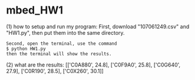 # mbed_HW1
 (1) how to setup and run my program:
    First, download "107061249.csv" and "HW1.py", then put them into the same directory.
    
    Second, open the terminal, use the command
    $ python HW1.py
    then the terminal will show the results.

    
 (2) what are the results:
    [['C0A880', 24.8], ['C0F9A0', 25.8], ['C0G640', 27.9], ['C0R190', 28.5], ['C0X260', 30.1]]
